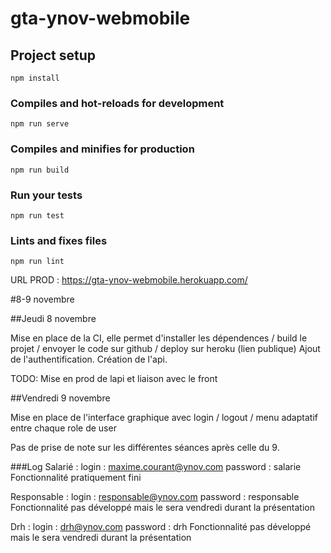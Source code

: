 # gta-ynov-webmobile

## Project setup
```
npm install
```

### Compiles and hot-reloads for development
```
npm run serve
```

### Compiles and minifies for production
```
npm run build
```

### Run your tests
```
npm run test
```

### Lints and fixes files
```
npm run lint
```

URL PROD : https://gta-ynov-webmobile.herokuapp.com/

#8-9 novembre

##Jeudi 8 novembre

Mise en place de la CI, elle permet d'installer les dépendences / build le projet / envoyer le code sur github / deploy sur heroku (lien publique)
Ajout de l'authentification.
Création de l'api.

TODO: Mise en prod de lapi et liaison avec le front

##Vendredi 9 novembre

Mise en place de l'interface graphique avec login / logout / menu adaptatif entre chaque role de user

Pas de prise de note sur les différentes séances après celle du 9.

###Log
Salarié : 
login : maxime.courant@ynov.com
password : salarie
Fonctionnalité pratiquement fini

Responsable : 
login : responsable@ynov.com
password : responsable
Fonctionnalité pas développé mais le sera vendredi durant la présentation

Drh :
login : drh@ynov.com
password : drh
Fonctionnalité pas développé mais le sera vendredi durant la présentation